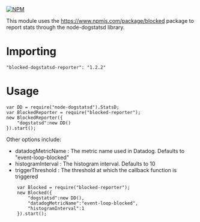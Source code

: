 [![NPM](https://nodei.co/npm/blocked-dogstatsd-reporter.png)](https://npmjs.org/package/blocked-dogstatsd-reporter)

This module uses the https://www.npmjs.com/package/blocked package to report stats through the node-dogstatsd library.

# Importing

```
"blocked-dogstatsd-reporter": "1.2.2"
```


# Usage

```
var DD = require("node-dogstatsd").StatsD;
var BlockedReporter = require("blocked-reporter");
new BlockedReporter({
    "dogstatsd":new DD()
}).start();
```     
        
       
Other options include:
 
* datadogMetricName : The metric name used in Datadog. Defaults to "event-loop-blocked"
* histogramInterval : The histogram interval. Defaults to 10
* triggerThreshold : The threshold at which the callback function is triggered
   
   
```    
    var Blocked = require("blocked-reporter");    
    new Blocked({
        "dogstatsd":new DD(),
        "datadogMetricName":"event-loop-blocked",
        "histogramInterval":1       
    }).start();
```
    
